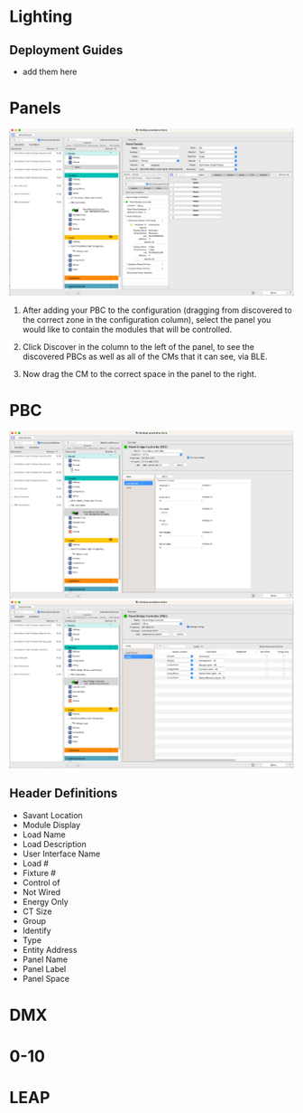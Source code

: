 # Lighting

## Deployment Guides

* add them here

# Panels

![Panel View in Lighting Manager](imglighting/panel.png)

1. After adding your PBC to the configuration (dragging from discovered to the correct zone in the configuration column), select the panel you would like to contain the modules that will be controlled.

2. Click Discover in the column to the left of the panel, to see the discovered PBCs as well as all of the CMs that it can see, via BLE.

3. Now drag the CM to the correct space in the panel to the right.

# PBC

![PBC Load Control](imglighting/pbcloadcontrol.png)
![PBC Loads](imglighting/pbcloads.png)
## Header Definitions
- Savant Location
- Module Display
- Load Name
- Load Description
- User Interface Name
- Load #
- Fixture #
- Control of
- Not Wired
- Energy Only
- CT Size
- Group
- Identify
- Type
- Entity Address
- Panel Name
- Panel Label
- Panel Space

# DMX


# 0-10


# LEAP



